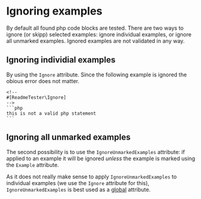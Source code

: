 # Ignoring examples

By default all found php code blocks are tested. There are two ways to ignore
(or skipp) selected examples: ignore individual examples, or ignore all unmarked
examples. Ignored examples are not validated in any way.

## Ignoring individial examples

By using the `Ignore` attribute. Since the following example is ignored the
obious error does not matter.

    <!--
    #[ReadmeTester\Ignore]
    -->
    ```php
    this is not a valid php statement
    ```

## Ignoring all unmarked examples

The second possibility is to use the `IgnoreUnmarkedExamples` attribute: if
applied to an example it will be ignored _unless_ the example is marked using
the `Example` attribute.

As it does not really make sense to apply `IgnoreUnmarkedExamples` to individual
examples (we use the `Ignore` attribute for this), `IgnoreUnmarkedExamples` is
best used as a [global](global_attributes.md) attribute.
